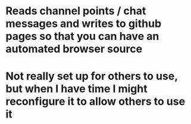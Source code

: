 # Reads channel points / chat messages and writes to github pages so that you can have an automated browser source
# Not really set up for others to use, but when I have time I might reconfigure it to allow others to use it
